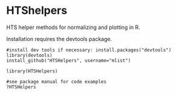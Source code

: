 HTShelpers
===========

HTS helper methods for normalizing and plotting in R. 

Installation requires the devtools package. 

```
#install dev tools if necessary: install.packages("devtools")
library(devtools)
install_github("HTSHelpers", username="mlist")

library(HTSHelpers)

#see package manual for code examples
?HTSHelpers
```

